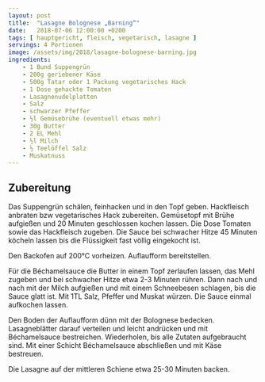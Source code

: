 ```yaml
---
layout: post
title:  "Lasagne Bolognese „Barning“"
date:   2018-07-06 12:00:00 +0200
tags: [ hauptgericht, fleisch, vegetarisch, lasagne ]
servings: 4 Portionen
image: /assets/img/2018/lasagne-bolognese-barning.jpg
ingredients:
    - 1 Bund Suppengrün
    - 200g geriebener Käse
    - 500g Tatar oder 1 Packung vegetarisches Hack
    - 1 Dose gehackte Tomaten
    - Lasagnenudelplatten
    - Salz
    - schwarzer Pfeffer
    - ½l Gemüsebrühe (eventuell etwas mehr)
    - 30g Butter
    - 2 EL Mehl
    - ½l Milch
    - ½ Teelöffel Salz
    - Muskatnuss
---
```


## Zubereitung

Das Suppengrün schälen, feinhacken und in den Topf geben. Hackfleisch anbraten bzw vegetarisches Hack zubereiten. Gemüsetopf mit Brühe aufgießen und 20 Minuten geschlossen kochen lassen. Die Dose Tomaten sowie das Hackfleisch zugeben. Die Sauce bei schwacher Hitze 45 Minuten köcheln lassen bis die Flüssigkeit fast völlig eingekocht ist.

Den Backofen auf 200°C vorheizen. Auflaufform bereitstellen.

Für die Béchamelsauce die Butter in einem Topf zerlaufen lassen, das Mehl zugeben und bei schwacher Hitze etwa 2-3 Minuten rühren. Dann nach und nach mit der Milch aufgießen und mit einem Schneebesen schlagen, bis die Sauce glatt ist. Mit 1TL Salz, Pfeffer und Muskat würzen. Die Sauce einmal aufkochen lassen.

Den Boden der Auflaufform dünn mit der Bolognese bedecken. Lasagneblätter darauf verteilen und leicht andrücken und mit Béchamelsauce bestreichen. Wiederholen, bis alle Zutaten aufgebraucht sind. Mit einer Schicht Béchamelsauce abschließen und mit Käse bestreuen.

Die Lasagne auf der mittleren Schiene etwa 25-30 Minuten backen.
